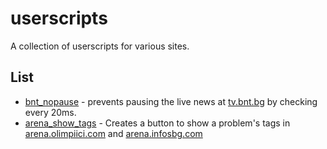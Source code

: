 # userscripts
A collection of userscripts for various sites.

## List
- [bnt_nopause](https://github.com/GiggioG/userscripts/raw/main/bnt_nopause.user.js) - prevents pausing the live news at [tv.bnt.bg](https://tv.bnt.bg) by checking every 20ms.
- [arena_show_tags](https://github.com/GiggioG/userscripts/raw/main/arena_show_tags.user.js) - Creates a button to show a problem's tags in [arena.olimpiici.com](https://arena.olimpiici.com) and [arena.infosbg.com](https://arena.infosbg.com)
